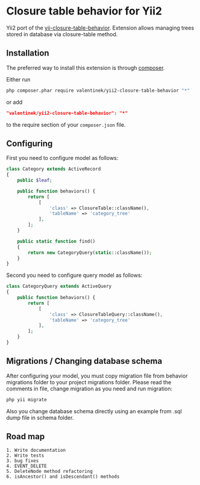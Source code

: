 Closure table behavior for Yii2
===============================
Yii2 port of the [yii-closure-table-behavior](https://github.com/AidasK/yii-closure-table-behavior).
Extension allows managing trees stored in database via closure-table method.

Installation
------------

The preferred way to install this extension is through [composer](http://getcomposer.org/download/).

Either run

```sh
php composer.phar require valentinek/yii2-closure-table-behavior "*"
```

or add

```json
"valentinek/yii2-closure-table-behavior": "*"
```

to the require section of your `composer.json` file.

Configuring
--------------------------

First you need to configure model as follows:

```php
class Category extends ActiveRecord
{
    public $leaf;

	public function behaviors() {
		return [
			[
				'class' => ClosureTable::className(),
				'tableName' => 'category_tree'
			],
		];
	}

	public static function find()
	{
		return new CategoryQuery(static::className());
	}
}
```

Second you need to configure query model as follows:

```php
class CategoryQuery extends ActiveQuery
{
	public function behaviors() {
		return [
			[
				'class' => ClosureTableQuery::className(),
				'tableName' => 'category_tree'
			],
		];
	}
}
```

Migrations / Changing database schema
--------------------------
After configuring your model, you must copy migration file from behavior migrations folder 
to your project migrations folder.
Please read the comments in file, change migration as you need and run migration:

```sh
php yii migrate
```

Also you change database schema directly using an example from .sql dump file in schema folder.

Road map
--------------------------

~~~
1. Write documentation
2. Write tests
3. bug fixes
4. EVENT_DELETE
5. DeleteNode method refactoring
6. isAncestor() and isDescendant() methods
~~~

